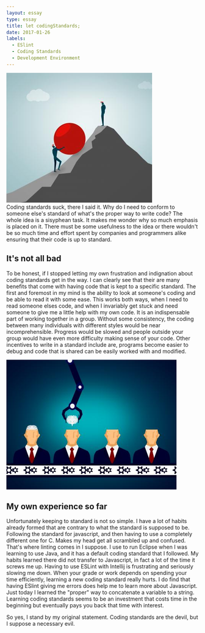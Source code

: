 ```yaml
---
layout: essay
type: essay
title: let codingStandards;
date: 2017-01-26
labels:
  - ESlint
  - Coding Standards
  - Development Environment
---
```



<div class="ui medium right floated image">
  <img class="ui image" src="../images/task.jpg">
</div>
Coding standards suck, there I said it. Why do I need to conform to someone else's standard of what's the proper way to write 
code? The whole idea is a sisyphean task. It makes me wonder why so much emphasis is placed on it. There must be some usefulness 
to the idea or there wouldn't be so much time and effort spent by companies and programmers alike ensuring that their code is up 
to standard. 

## It's not all bad
To be honest, if I stopped letting my own frustration and indignation about coding standards get in the way. I can clearly see 
that their are many benefits that come with having code that is kept to a specific standard. The first and foremost in my mind 
is the ability to look at someone's coding and be able to read it with some ease. This works both ways, when I need to read 
someone elses code, and when I invariably get stuck and need someone to give me a little help with my own code. It is an 
indispensable part of working together in a group. Without some consistency, the coding between many individuals with different 
styles would be near incomprehensible. Progress would be slowed and people outside your group would have even more difficulty 
making sense of your code. Other incentives to write in a standard include are, programs become easier to debug and code that is 
shared can be easily worked with and modified. 
<div class="ui small medium images">
  <img class="ui image" src="../images/robot.jpg">
</div>

## My own experience so far
Unfortunately keeping to standard is not so simple. I have a lot of habits already formed that are contrary to what the standard 
is supposed to be. Following the standard for javascript, and then having to use a completely different one for C. Makes my head 
get all scrambled up and confused. That's where linting comes in I suppose. I use to run Eclipse when I was learning to use 
Java, and it has a default coding standard that I followed. My habits learned there did not transfer to Javascript, in fact a 
lot of the time it screws me up. Having to use ESLint with Intellij is frustrating and seriously slowing me down. When your 
grade or work depends on spending your time efficiently, learning a new coding standard really hurts. I do find that having 
ESlint giving me errors does help me to learn more about Javascript. Just today I learned the "proper" way to concatenate a 
variable to a string. Learning coding standards seems to be an investment that costs time in the beginning but eventually pays 
you back that time with interest. 

So yes, I stand by my original statement. Coding standards are the devil, but I suppose a necessary evil. 


